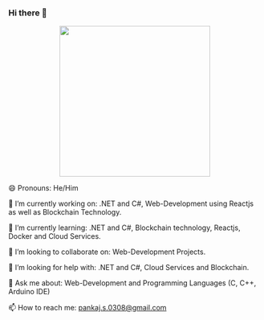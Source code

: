 ### Hi there 👋

<div id="header" align="center" >
  <img src="https://media.giphy.com/media/M9gbBd9nbDrOTu1Mqx/giphy.gif" width="300" height="300" autoplay="true"/>
</div>

<!--
**PankajSharma0308/PankajSharma0308** is a ✨ _special_ ✨ repository because its `README.md` (this file) appears on your GitHub profile.

Here are some ideas to get you started:
-->
  
 😄 Pronouns: He/Him
 
 🔭 I’m currently working on:  .NET and C#, Web-Development using Reactjs as well as Blockchain Technology.
 
 🌱 I’m currently learning:  .NET and C#, Blockchain technology, Reactjs, Docker and Cloud Services.
 
 👯 I’m looking to collaborate on:  Web-Development Projects.
 
 🤔 I’m looking for help with:  .NET and C#, Cloud Services and Blockchain.
 
 💬 Ask me about:  Web-Development and Programming Languages (C, C++, Arduino IDE)
 
 📫 How to reach me: pankaj.s.0308@gmail.com
 


